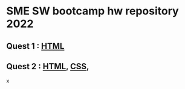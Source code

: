# SME SW bootcamp hw repository 2022

## Quest 1 : [HTML](/HW/sme-swbootcamp-hw-repository/week-1-quest/index.html)

## Quest 2 : [HTML](/HW/sme-swbootcamp-hw-repository/week-1-quest/Hw.html), [CSS](/HW/sme-swbootcamp-hw-repository/week-1-quest/style.css),

x
